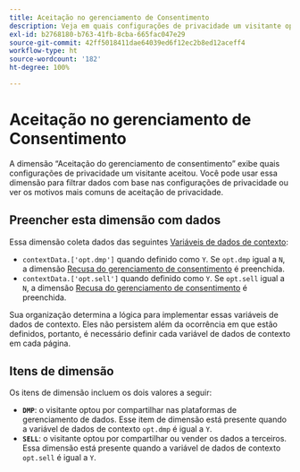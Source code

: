 ```yaml
---
title: Aceitação no gerenciamento de Consentimento
description: Veja em quais configurações de privacidade um visitante optou por participar.
exl-id: b2768180-b763-41fb-8cba-665fac047e29
source-git-commit: 42ff5018411dae64039ed6f12ec2b8ed12aceff4
workflow-type: ht
source-wordcount: '182'
ht-degree: 100%

---
```


# Aceitação no gerenciamento de Consentimento

A dimensão “Aceitação do gerenciamento de consentimento” exibe quais configurações de privacidade um visitante aceitou. Você pode usar essa dimensão para filtrar dados com base nas configurações de privacidade ou ver os motivos mais comuns de aceitação de privacidade.

## Preencher esta dimensão com dados

Essa dimensão coleta dados das seguintes [Variáveis de dados de contexto](/help/implement/vars/page-vars/contextdata.md):

* `contextData.['opt.dmp']` quando definido como `Y`. Se `opt.dmp` igual a `N`, a dimensão [Recusa do gerenciamento de consentimento](cm-opt-out.md) é preenchida.
* `contextData.['opt.sell']` quando definido como `Y`. Se `opt.sell` igual a `N`, a dimensão [Recusa do gerenciamento de consentimento](cm-opt-out.md) é preenchida.

Sua organização determina a lógica para implementar essas variáveis de dados de contexto. Eles não persistem além da ocorrência em que estão definidos, portanto, é necessário definir cada variável de dados de contexto em cada página.

## Itens de dimensão

Os itens de dimensão incluem os dois valores a seguir:

* **`DMP`**: o visitante optou por compartilhar nas plataformas de gerenciamento de dados. Esse item de dimensão está presente quando a variável de dados de contexto `opt.dmp` é igual a `Y`.
* **`SELL`**: o visitante optou por compartilhar ou vender os dados a terceiros. Essa dimensão está presente quando a variável de dados de contexto `opt.sell` é igual a `Y`.
